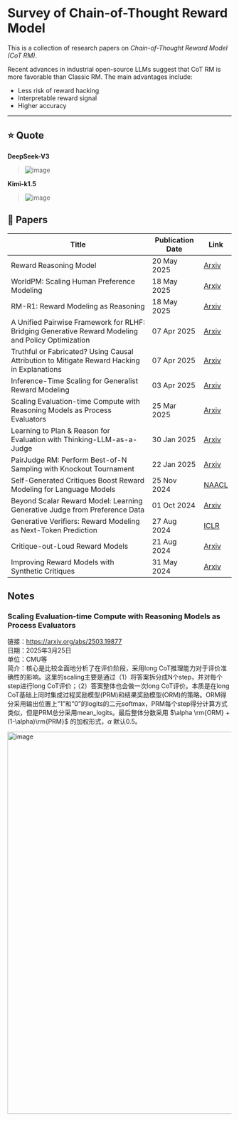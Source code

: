 # Survey of Chain-of-Thought Reward Model

This is a collection of research papers on *Chain-of-Thought Reward Model (CoT RM)*.

Recent advances in industrial open-source LLMs suggest that CoT RM is more favorable than Classic RM.
The main advantages include:
- Less risk of reward hacking
- Interpretable reward signal
- Higher accuracy

---

## ⭐ Quote

**DeepSeek-V3**
>![image](https://github.com/user-attachments/assets/5d2881df-055a-46cf-b6fa-cbd1d32932f5)

**Kimi-k1.5**
>![image](https://github.com/user-attachments/assets/c1cc4c45-7e10-4701-908f-225e9233924a)



## 📖 Papers  

| Title | Publication Date | Link |
|---------------------------------|------------------------|---------------------------------|
| Reward Reasoning Model | 20 May 2025 | [Arxiv](https://arxiv.org/pdf/2505.14674) |
| WorldPM: Scaling Human Preference Modeling | 18 May 2025 | [Arxiv](https://arxiv.org/pdf/2505.10527) |
| RM-R1: Reward Modeling as Reasoning | 18 May 2025 | [Arxiv](https://arxiv.org/pdf/2505.02387) |
| A Unified Pairwise Framework for RLHF: Bridging Generative Reward Modeling and Policy Optimization | 07 Apr 2025 | [Arxiv](https://arxiv.org/pdf/2504.04950) |
| Truthful or Fabricated? Using Causal Attribution to Mitigate Reward Hacking in Explanations | 07 Apr 2025 | [Arxiv](https://arxiv.org/abs/2504.05294) |
| Inference-Time Scaling for Generalist Reward Modeling | 03 Apr 2025 | [Arxiv](https://arxiv.org/abs/2504.02495) |
| Scaling Evaluation-time Compute with Reasoning Models as Process Evaluators | 25 Mar 2025 | [Arxiv](https://arxiv.org/abs/2503.19877) |
| Learning to Plan & Reason for Evaluation with Thinking-LLM-as-a-Judge | 30 Jan 2025 | [Arxiv](https://arxiv.org/abs/2501.18099)|
| PairJudge RM: Perform Best-of-N Sampling with Knockout Tournament | 22 Jan 2025 | [Arxiv](https://arxiv.org/abs/2501.13007)|
| Self-Generated Critiques Boost Reward Modeling for Language Models | 25 Nov 2024 | [NAACL](https://arxiv.org/abs/2411.16646) |
| Beyond Scalar Reward Model: Learning Generative Judge from Preference Data | 01 Oct 2024 | [Arxiv](https://arxiv.org/abs/2410.03742v2) |
| Generative Verifiers: Reward Modeling as Next-Token Prediction | 27 Aug 2024 | [ICLR](https://arxiv.org/abs/2408.15240)|
| Critique-out-Loud Reward Models | 21 Aug 2024 | [Arxiv](https://arxiv.org/abs/2408.11791) |
| Improving Reward Models with Synthetic Critiques | 31 May 2024 | [Arxiv](https://arxiv.org/abs/2405.20850) |


## Notes

### **Scaling Evaluation-time Compute with Reasoning Models as Process Evaluators**
链接：https://arxiv.org/abs/2503.19877 <br>
日期：2025年3月25日 <br>
单位：CMU等 <br>
简介：核心是比较全面地分析了在评价阶段，采用long CoT推理能力对于评价准确性的影响。这里的scaling主要是通过（1）将答案拆分成N个step，并对每个step进行long CoT评价；（2）答案整体也会做一次long CoT评价。本质是在long CoT基础上同时集成过程奖励模型(PRM)和结果奖励模型(ORM)的策略。ORM得分采用输出位置上”1”和“0”的logits的二元softmax，PRM每个step得分计算方式类似，但是PRM总分采用mean_logits。最后整体分数采用 $\alpha \rm{ORM} + (1-\alpha)\rm{PRM}$ 的加权形式，$\alpha$ 默认0.5。

<img width="860" alt="image" src="https://github.com/user-attachments/assets/bd55c2bd-1a51-4ed8-959f-4083f8c96145" />


